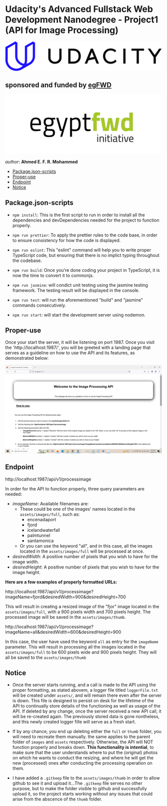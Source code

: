 # Udacity's Advanced Fullstack Web Development Nanodegree - Project1 (API for Image Processing)


[![Udacity's Logo](./assets/docs/udacityLogo.svg "Udacity's Logo")](https://www.udacity.com/)



## sponsored and funded by [egFWD](https://egfwd.com/) 

[![egFWD - Future of Work is Digital](./assets/docs/Egypt_fwd_logo-1.png "egFWD - Future of Work is Digital")](https://egfwd.com/)



*author*: **Ahmed E. F. R. Mohammed**


* [Package.json-scripts](#Package.json-scripts)
* [Proper-use](#Proper-use)
* [Endpoint](#Endpoint)
* [Notice](#Notice)


## Package.json-scripts
- ```npm install```: This is the first script to run in order to install all the dependencies and devDependencies needed for the project to function properly. 
- ```npm run prettier```: To apply the prettier rules to the code base, in order to ensure consistency for how the code is displayed.

- ```npm run eslint```: This "eslint" command will help you to write proper TypeScript code, but ensuring that there is no implict typing throughout the codebase.

- ```npm run build```: Once you're done coding your project in TypeScript, it is now the time to convert it to commonjs.

- ```npm run jasmine```: will condict unit testing using the jasmine testing framework. The testing result will be displayed in the console.

- ```npm run test```: will run the aforementioned "build" and "jasmine" commands consecutively.

- ```npm run start```: will start the development server using nodemon.

## Proper-use
Once your start the server, it will be listening on port 1987. Once you visit the 'http://localhost:1987/', you will be greeted with a landing page that serves as a guideline on how to use the API and its features, as demonstrated below:

![Landing Page](./assets/docs/API-landingPage.png "The Image Processing API landing page")



## Endpoint
http://localhost:1987/api/v1/processimage

In order for the API to function properly, three query parameters are needed:
- _imageName_: Available filenames are:
  - These could be one of the images' names located in the `assets/images/full`, such as:
    - encenadaport
    - fjord
    - icelandwaterfall
    - palmtunnel
    - santamonica
  - Or you can use the keyword "all", and in this case, all the images located in the `assets/images/full` will be processed at once.   
- _desiredWidth_: A positive number of pixels that you wish to have for the image width.
- _desiredHeight_: A positive number of pixels that you wish to have for the image height.

**Here are a few examples of properly formatted URLs:**

http://localhost:1987/api/v1/processimage?imageName=fjord&desiredWidth=900&desiredHeight=700

This will result in creating a resized image of the "fjor" image located in the `assets/images/full`, with a 900 pixels width and 700 pixels height. The processed image will be saved in the `assets/images/thumb`.

http://localhost:1987/api/v1/processimage?imageName=all&desiredWidth=600&desiredHeight=900

In this case, the user have used the keyword `all` as entry for the `imageName` parameter. This will result in processing all the images located in the `assets/images/full` to be 600 pixels wide and 900 pixels height. They will all be saved to the `assets/images/thumb`


## Notice
- Once the server starts running, and a call is made to the API using the proper formatting, as stated abovem, a logger file titled `loggerFile.txt` will be created under `assets/`, and will remain there even after the server is down. This file is designed to persist on desk for the lifetime of the API to continually store details of the functioning as well as usage of the API. If deleted by any change, once the server received a new API call, it will be re-created again. The previously stored data is gone nontheless, and this newly created logger fille will serve as a fresh start.

- If by any chance, you end up deleting either the `full` or `thumb` folder, you will need to recreate them manually. the same applies to the parent folder of `images` and `assets` respectively. Otherwise, the API will NOT function properly and breaks down. **This functionality is intential**, to make sure that the user understands where to put the (original) photos on which he wants to conduct the resizing, and where he will get the new (processed) ones after conducting the processing operation on them. 

- I have added a `.gitkeep` file to the `assets/images/thumb` in order to allow github to see it and upload it...The `.gitkeep` file serves no other purpose, but to make the folder visible to github and successfully upload it, so the project starts working without any issues that could arise from the abscence of the `thumb` folder.


